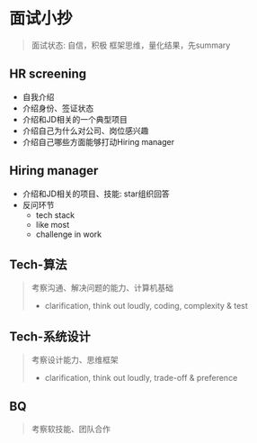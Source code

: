 # 面试小抄
> 面试状态: 自信，积极
> 框架思维，量化结果，先summary


## HR screening
- 自我介绍
- 介绍身份、签证状态
- 介绍和JD相关的一个典型项目
- 介绍自己为什么对公司、岗位感兴趣
- 介绍自己哪些方面能够打动Hiring manager


## Hiring manager
- 介绍和JD相关的项目、技能: star组织回答
- 反问环节
  - tech stack
  - like most
  - challenge in work


## Tech-算法
> 考察沟通、解决问题的能力、计算机基础
> - clarification, think out loudly, coding, complexity & test


## Tech-系统设计
> 考察设计能力、思维框架
> - clarification, think out loudly, trade-off & preference


## BQ
> 考察软技能、团队合作
